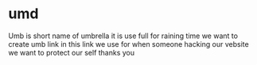 # umd
Umb is short name of umbrella it is use full for raining time we want to create umb link in this link we use for when someone hacking our vebsite we want to protect our self thanks you

